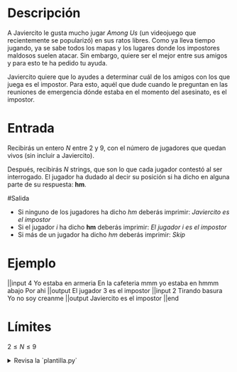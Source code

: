 # Descripción

A Javiercito le gusta mucho jugar _Among Us_ (un videojuego que recientemente se popularizó) en sus ratos libres. Como ya lleva tiempo jugando, ya se sabe todos los mapas y los lugares donde los impostores maldosos suelen atacar. Sin embargo, quiere ser el mejor entre sus amigos y para esto te ha pedido tu ayuda.

Javiercito quiere que lo ayudes a determinar cuál de los amigos con los que juega es el impostor. Para esto, aquél que dude cuando le preguntan en las reuniones de emergencia dónde estaba en el momento del asesinato, es el impostor.

# Entrada

Recibirás un entero $N$ entre 2 y 9, con el número de jugadores que quedan vivos (sin incluir a Javiercito).

Después, recibirás $N$ strings, que son lo que cada jugador contestó al ser interrogado. El jugador ha dudado al decir su posición si ha dicho en alguna parte de su respuesta: **hm**.

#Salida

- Si ninguno de los jugadores ha dicho _hm_ deberás imprimir: _Javiercito es el impostor_
- Si el jugador $i$ ha dicho **hm** deberás imprimir: _El jugador $i$ es el impostor_
- Si más de un jugador ha dicho _hm_ deberás imprimir: _Skip_

# Ejemplo

||input
4
Yo estaba en armeria
En la cafeteria
mmm yo estaba en hmmm abajo
Por ahi
||output
El jugador 3 es el impostor
||input
2
Tirando basura
Yo no soy creanme
||output
Javiercito es el impostor
||end

# Límites

$2 \leq N \leq 9$

<details><summary>Revisa la `plantilla.py`</summary>

{{plantilla.py}}

</details>
